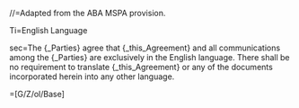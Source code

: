 //=Adapted from the ABA MSPA provision.  

Ti=English Language

sec=The {_Parties} agree that {_this_Agreement} and all communications among the {_Parties} are exclusively in the English language.   There shall be no requirement to translate {_this_Agreement} or any of the documents incorporated herein into any other language.

=[G/Z/ol/Base]
